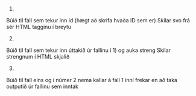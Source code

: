 1)
Búið til fall sem tekur inn id (hægt að skrifa hvaða ID sem er)
Skilar svo frá sér HTML tagginu í breytu

2)
Búið til fall sem tekur inn úttakið úr fallinu í 1) og auka streng
Skilar strengnum í HTML skjalið

3)
Búið til fall eins og í númer 2 nema kallar á fall 1 inní frekar en að taka outputið úr fallinu sem inntak